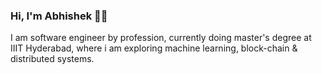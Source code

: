 ### Hi, I'm Abhishek 🧑‍💻

<!--
**abhishek0508/abhishek0508** is a ✨ _special_ ✨ repository because its `README.md` (this file) appears on your GitHub profile.

Here are some ideas to get you started:

- 🔭 I’m currently working on ...
- 🌱 I’m currently learning ...
- 👯 I’m looking to collaborate on ...
- 🤔 I’m looking for help with ...
- 💬 Ask me about ...
- 📫 How to reach me: ...
- 😄 Pronouns: ...
- ⚡ Fun fact: ...
-->

I am software engineer by profession, currently doing master's degree at IIIT Hyderabad, where i am exploring machine learning, block-chain & distributed systems.
